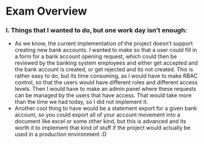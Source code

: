 # Exam Overview

### I. Things that I wanted to do, but one work day isn’t enough:

- As we know, the current implementation of the project doesn’t support creating new bank accounts. I wanted to make so that a user could fill in a form for a bank account opening request, which could then be reviewed by the banking system employees and either get accepted and the bank account is created, or get rejected and its not created. This is rather easy to do, but its time consuming, as I would have to make RBAC control, so that the users would have different roles and different access levels. Then I would have to make an admin panel where these requests can be managed by the users that have access. That would take more than the time we had today, so I did not implement it.
- Another cool thing to have would be a statement export for a given bank account, so you could export all of your account movement into a document like excel or some other kind, but this is advanced and its worth it to implement that kind of stuff if the project would actually be used in a production environment :D
